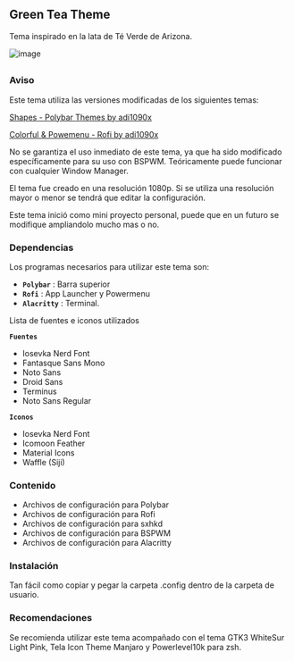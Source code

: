 <h2>Green Tea Theme</h2>

<p>
Tema inspirado en la lata de Té Verde de Arizona.  
</p>

![image](https://user-images.githubusercontent.com/38513145/120564192-01752380-c3d0-11eb-9c6e-3bcc3ef9327e.png)


##

### Aviso
Este tema utiliza las versiones modificadas de los siguientes temas:

<a href="https://github.com/adi1090x/polybar-themes">Shapes - Polybar Themes by adi1090x</a>

<a href="https://github.com/adi1090x/rofi">Colorful & Powemenu - Rofi by adi1090x</a>

No se garantiza el uso inmediato de este tema, ya que ha sido modificado específicamente para su uso con BSPWM. Teóricamente puede funcionar con cualquier Window Manager.

El tema fue creado en una resolución 1080p. Si se utiliza una resolución mayor o menor se tendrá que editar la configuración.

Este tema inició como mini proyecto personal, puede que en un futuro se modifique ampliandolo mucho mas o no.

### Dependencias
Los programas necesarios para utilizar este tema son:

- **`Polybar`** : Barra superior
- **`Rofi`** : App Launcher y Powermenu
- **`Alacritty`** : Terminal.


Lista de fuentes e iconos utilizados

**`Fuentes`**
- Iosevka Nerd Font
- Fantasque Sans Mono
- Noto Sans
- Droid Sans
- Terminus
- Noto Sans Regular

**`Iconos`**
- Iosevka Nerd Font
- Icomoon Feather
- Material Icons
- Waffle (Siji)

### Contenido
- Archivos de configuración para Polybar
- Archivos de configuración para Rofi
- Archivos de configuración para sxhkd
- Archivos de configuración para BSPWM
- Archivos de configuración para Alacritty

### Instalación
Tan fácil como copiar y pegar la carpeta .config dentro de la carpeta de usuario.

### Recomendaciones
Se recomienda utilizar este tema acompañado con el tema GTK3 WhiteSur Light Pink, Tela Icon Theme Manjaro y Powerlevel10k para zsh.

